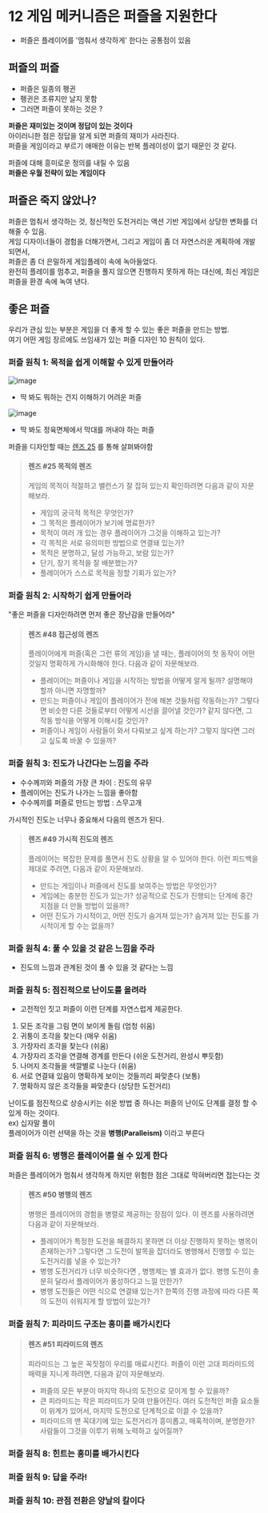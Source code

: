 # 12 게임 메커니즘은 퍼즐을 지원한다
* 퍼즐은 플레이어를 '멈춰서 생각하게' 한다는 공통점이 있음

## 퍼즐의 퍼즐
* 퍼즐은 일종의 펭귄
* 펭귄은 조류지만 날지 못함
* 그러면 퍼즐이 못하는 것은 ?

__퍼즐은 재미있는 것이며 정답이 있는 것이다__  
아이러니한 점은 정답을 알게 되면 퍼즐의 재미가 사라진다.  
퍼즐을 게임이라고 부르기 애매한 이유는 반복 플레이성이 없기 때문인 것 같다.  

퍼즐에 대해 흥미로운 정의를 내릴 수 있음  
__퍼즐은 우월 전략이 있는 게임이다__

## 퍼즐은 죽지 않았나?
퍼즐은 멈춰서 생각하는 것, 정신적인 도전거리는 액션 기반 게임에서 상당한 변화를 더해줄 수 있음.  
게임 디자이너들이 경험을 더해가면서, 그리고 게임이 좀 더 자연스러운 계획하에 개발되면서,  
퍼즐은 좀 더 은밀하게 게임플레이 속에 녹아들었다.  
완전히 플레이를 멈추고, 퍼즐을 풀지 않으면 진행하지 못하게 하는 대신에, 최신 게임은 퍼즐을 환경 속에 녹여 낸다.

## 좋은 퍼즐
우리가 관심 있는 부분은 게임을 더 좋게 할 수 있는 좋은 퍼즐을 만드는 방법.  
여기 어떤 게임 장르에도 쓰임새가 있는 퍼즐 디자인 10 원칙이 있다.

### 퍼즐 원칙 1: 목적을 쉽게 이해할 수 있게 만들어라
![image](https://github.com/user-attachments/assets/c533aeab-1736-402a-8332-e559d6ac3a3b)
* 딱 봐도 뭐하는 건지 이해하기 어려운 퍼즐


![image](https://github.com/user-attachments/assets/53e0d711-5a71-43c1-a09c-53f9997fc401)
* 딱 봐도 정육면체에서 막대를 꺼내야 하는 퍼즐

퍼즐을 디자인할 때는 [렌즈 25](https://github.com/yhaaan/The-Art-of-Game-Design-Notes/blob/main/10%20%EA%B2%8C%EC%9E%84%20%EB%A9%94%EC%BB%A4%EB%8B%88%EC%A6%98%20%EC%9A%94%EC%86%8C/README.md#%EB%A0%8C%EC%A6%88-25-%EB%AA%A9%EC%A0%81%EC%9D%98-%EB%A0%8C%EC%A6%88) 를 통해 살펴봐야함
>#### 렌즈 #25 목적의 렌즈
>게임의 목적이 적절하고 밸런스가 잘 잡혀 있는지 확인하려면
>다음과 같이 자문해보라.
>* 게임의 궁극적 목적은 무엇인가?
>* 그 목적은 플레이어가 보기에 명료한가?
>* 목적이 여러 개 있는 경우 플레이어가 그것을 이해하고 있는가?
>* 각 목적은 서로 유의미한 방법으로 연결돼 있는가?
>* 목적은 분명하고, 달성 가능하고, 보람 있는가?
>* 단기, 장기 목적을 잘 배분했는가?
>* 플레이어가 스스로 목적을 정할 기회가 있는가?


### 퍼즐 원칙 2: 시작하기 쉽게 만들어라
"좋은 퍼즐을 디자인하려면 먼저 좋은 장난감을 만들어라"  
>#### 렌즈 #48 접근성의 렌즈
>플레이어에게 퍼즐(혹은 그런 류의 게임)을 낼 때는, 플레이어의 첫 동작이 어떤 것일지 명확하게 가시화해야 한다.
>다음과 같이 자문해보라.
>* 플레이어는 퍼즐이나 게임을 시작하는 방법을 어떻게 알게 될까? 설명해야 할까 아니면 자명할까?
>* 만드는 퍼즐이나 게임이 플레이어가 전에 해본 것들처럼 작동하는가? 그렇다면 비슷한 다른 것들로부터 어떻게 시선을 끌어낼 것인가? 같지 않다면, 그 작동 방식을 어떻게 이해시킬 것인가?
>* 퍼즐이나 게임이 사람들이 와서 다뤄보고 싶게 하는가? 그렇지 않다면 그러고 싶도록 바꿀 수 있을까?


### 퍼즐 원칙 3: 진도가 나간다는 느낌을 주라
* 수수께끼와 퍼즐의 가장 큰 차이 : 진도의 유무  
* 플레이어는 진도가 나가는 느낌을 좋아함
* 수수께끼를 퍼즐로 만드는 방법 : 스무고개

가시적인 진도는 너무나 중요해서 다음의 렌즈가 된다.

>#### 렌즈 #49 가시적 진도의 렌즈
>플레이어는 복잡한 문제를 풀면서 진도 상황을 알 수 있어야 한다. 이런 피드백을 제대로 주려면,
>다음과 같이 자문해보라.
>* 만드는 게임이나 퍼즐에서 진도를 보여주는 방법은 무엇인가?
>* 게임에는 충분한 진도가 있는가? 성공적으로 진도가 진행되는 단계에 중간 지점을 더 만들 방법이 있을까?
>* 어떤 진도가 가시적이고, 어떤 진도가 숨겨져 있는가? 숨겨져 있는 진도를 가시적이게 할 수는 없을까?


### 퍼즐 원칙 4: 풀 수 있을 것 같은 느낌을 주라
* 진도의 느낌과 관계된 것이 풀 수 있을 것 같다는 느낌

### 퍼즐 원칙 5: 점진적으로 난이도를 올려라
* 고전적인 짓고 퍼즐이 이런 단계를 자연스럽게 제공한다.
1. 모든 조각을 그림 면이 보이게 돌림 (엄청 쉬움)
2. 귀퉁이 조각을 찾는다 (매우 쉬움)
3. 가장자리 조각을 찾는다 (쉬움)
4. 가장자리 조각을 연결해 경계를 만든다 (쉬운 도전거리, 완성시 뿌듯함)
5. 나머지 조각들을 색깔별로 나눈다 (쉬움)
6. 서로 연결돼 있음이 명확하게 보이는 것들끼리 짜맞춘다 (보통)
7. 명확하지 않은 조각들을 짜맞춘다 (상당한 도전거리)

난이도를 점진적으로 상승시키는 쉬운 방법 중 하나는 퍼즐의 난이도 단계를 결정 할 수 있게 하는 것이다.  
ex) 십자말 풀이  
플레이어가 이런 선택을 하는 것을 __병행(Paralleism)__ 이라고 부른다 

### 퍼즐 원칙 6: 병행은 플레이어를 쉴 수 있게 한다
퍼즐은 플레이어가 멈춰서 생각하게 하지만 위험한 점은 그대로 막혀버리면 접는다는 것  

>#### 렌즈 #50 병행의 렌즈
>병행은 플레이어의 경험을 병렬로 제공하는 장점이 있다.
>이 렌즈를 사용하려면 다음과 같이 자문해보라.
>* 플레이어가 특정한 도전을 해결하지 못하면 더 이상 진행하지 못하는 병목이 존재하는가? 그렇다면 그 도전이 발목을 잡더라도 병행해서 진행할 수 있는 도전거리를 넣을 수 있는가?
>* 병행 도전거리가 너무 비슷하다면 , 병행제는 별 효과가 없다. 병행 도전이 충분히 달라서 플레이어가 풍성하다고 느낄 만한가?
>* 병행 도전들은 어떤 식으로 연결돼 있는가? 한쪽의 진행 과정에 따라 다른 쪽의 도전이 쉬워지게 할 방법이 있는가?


### 퍼즐 원칙 7: 피라미드 구조는 흥미를 배가시킨다
>#### 렌즈 #51 피라미드의 렌즈
>피라미드는 그 높은 꼭짓점이 우리를 매료시킨다. 퍼즐이 이런 고대 피라미드의 매력을 지니게 하려면, 다음과 같이 자문해보라.
>* 퍼즐의 모든 부분이 마지막 하나의 도전으로 모이게 할 수 있을까?
>* 큰 피라미드는 작은 피라미드가 모여 만들어진다. 여러 도전적인 퍼즐 요소들이 위계가 있어서, 마지막 도전으로 단계적으로 이끌 수 있을까?
>* 피라미드의 맨 꼭대기에 있는 도전거리가 흥미롭고, 매혹적이며, 분명한가? 사람들이 그것을 이루기 위해 노력하고 싶어질까?

### 퍼즐 원칙 8: 힌트는 흥미를 배가시킨다
### 퍼즐 원칙 9: 답을 주라!
### 퍼즐 원칙 10: 관점 전환은 양날의 칼이다
